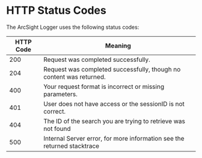 # HTTP Status Codes

The ArcSight Logger uses the following status codes:


HTTP Code | Meaning
---------- | -------
200 | Request was completed successfully.
204 | Request was completed successfully, though no content was returned.
400 | Your request format is incorrect or missing parameters.
401 | User does not have access or the sessionID is not correct.
404 | The ID of the search you are trying to retrieve was not found
500 | Internal Server error, for more information see the returned stacktrace